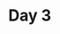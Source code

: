 # Day 3

<!---
Nota1: avanzate di categoria solo dopo aver risolto (100 / 100) tutti i problemi della categoria precedente!

Nota2: se avete problemi con la programmazione, quindi non avete mai programmato, non sapete cosa sia una funzione o una variabile o un vettore, potete consultare la guida del Prof. Bugatti linkata in home page (primi due capitoli). Se avete tutto abbastanza chiaro, potete seguire le note sul C++ che verranno aggiornate man mano in questo repository, che però non andranno a coprire le basi ma solo argomenti specifici utili per le Olimpiadi.

## Riscaldamento
* [easy 1](https://training.olinfo.it/#/task/easy1/statement)
* [easy 2](https://training.olinfo.it/#/task/easy2/statement)
* [easy 3](https://training.olinfo.it/#/task/easy3/statement)

## Problemi della settimana
* [luiss_azioni](https://training.olinfo.it/#/task/luiss_azioni/statement) - Gara di allenamento LUISS 2018
* [gator_pcollatz](https://training.olinfo.it/#/task/gator_pcollatz/statement) - Gara di allenamento TOR Vergata 2016
* [spartizione](https://training.olinfo.it/#/task/spartizione/statement) - OII territoriali 2016
* [turni](https://training.olinfo.it/#/task/turni/statement) - OII territoriali 2012
* [luiss_laurea](https://training.olinfo.it/#/task/luiss_laurea/statement) - Gara di allenamento LUISS 2018

## Bonus
Avete risolto tutti i problemi della settimana ed avete voglia di farne altri? :sunglasses:

Abbiamo altri problemi già pronti, mandateci una mail!

## Soluzioni
Le soluzioni saranno presentate durante il prossimo incontro e caricate in questa cartella, cercate di risolvere tutti i problemi prima di Venerdì prossimo!
-->

